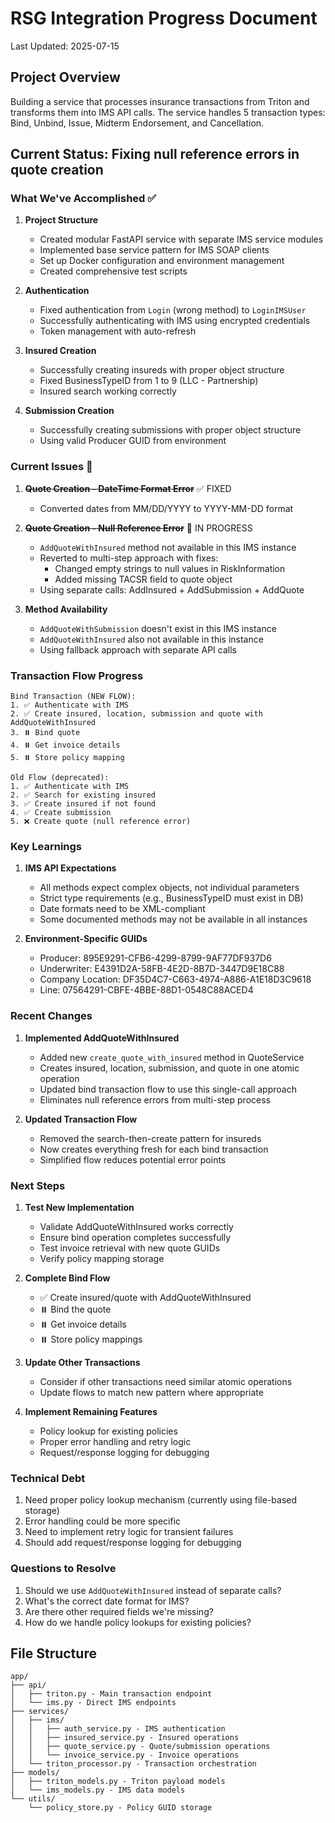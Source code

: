 # RSG Integration Progress Document
Last Updated: 2025-07-15

## Project Overview
Building a service that processes insurance transactions from Triton and transforms them into IMS API calls. The service handles 5 transaction types: Bind, Unbind, Issue, Midterm Endorsement, and Cancellation.

## Current Status: Fixing null reference errors in quote creation

### What We've Accomplished ✅

1. **Project Structure**
   - Created modular FastAPI service with separate IMS service modules
   - Implemented base service pattern for IMS SOAP clients
   - Set up Docker configuration and environment management
   - Created comprehensive test scripts

2. **Authentication**
   - Fixed authentication from `Login` (wrong method) to `LoginIMSUser`
   - Successfully authenticating with IMS using encrypted credentials
   - Token management with auto-refresh

3. **Insured Creation**
   - Successfully creating insureds with proper object structure
   - Fixed BusinessTypeID from 1 to 9 (LLC - Partnership)
   - Insured search working correctly

4. **Submission Creation**
   - Successfully creating submissions with proper object structure
   - Using valid Producer GUID from environment

### Current Issues 🔧

1. ~~**Quote Creation - DateTime Format Error**~~ ✅ FIXED
   - Converted dates from MM/DD/YYYY to YYYY-MM-DD format

2. ~~**Quote Creation - Null Reference Error**~~ 🔄 IN PROGRESS
   - `AddQuoteWithInsured` method not available in this IMS instance
   - Reverted to multi-step approach with fixes:
     - Changed empty strings to null values in RiskInformation
     - Added missing TACSR field to quote object
   - Using separate calls: AddInsured + AddSubmission + AddQuote

3. **Method Availability**
   - `AddQuoteWithSubmission` doesn't exist in this IMS instance
   - `AddQuoteWithInsured` also not available in this instance
   - Using fallback approach with separate API calls

### Transaction Flow Progress

```
Bind Transaction (NEW FLOW):
1. ✅ Authenticate with IMS
2. ✅ Create insured, location, submission and quote with AddQuoteWithInsured
3. ⏸️ Bind quote
4. ⏸️ Get invoice details
5. ⏸️ Store policy mapping

Old Flow (deprecated):
1. ✅ Authenticate with IMS
2. ✅ Search for existing insured 
3. ✅ Create insured if not found
4. ✅ Create submission
5. ❌ Create quote (null reference error)
```

### Key Learnings

1. **IMS API Expectations**
   - All methods expect complex objects, not individual parameters
   - Strict type requirements (e.g., BusinessTypeID must exist in DB)
   - Date formats need to be XML-compliant
   - Some documented methods may not be available in all instances

2. **Environment-Specific GUIDs**
   - Producer: 895E9291-CFB6-4299-8799-9AF77DF937D6
   - Underwriter: E4391D2A-58FB-4E2D-8B7D-3447D9E18C88
   - Company Location: DF35D4C7-C663-4974-A886-A1E18D3C9618
   - Line: 07564291-CBFE-4BBE-88D1-0548C88ACED4

### Recent Changes

1. **Implemented AddQuoteWithInsured**
   - Added new `create_quote_with_insured` method in QuoteService
   - Creates insured, location, submission, and quote in one atomic operation
   - Updated bind transaction flow to use this single-call approach
   - Eliminates null reference errors from multi-step process

2. **Updated Transaction Flow**
   - Removed the search-then-create pattern for insureds
   - Now creates everything fresh for each bind transaction
   - Simplified flow reduces potential error points

### Next Steps

1. **Test New Implementation**
   - Validate AddQuoteWithInsured works correctly
   - Ensure bind operation completes successfully
   - Test invoice retrieval with new quote GUIDs
   - Verify policy mapping storage

2. **Complete Bind Flow**
   - ✅ Create insured/quote with AddQuoteWithInsured
   - ⏸️ Bind the quote
   - ⏸️ Get invoice details
   - ⏸️ Store policy mappings

3. **Update Other Transactions**
   - Consider if other transactions need similar atomic operations
   - Update flows to match new pattern where appropriate

4. **Implement Remaining Features**
   - Policy lookup for existing policies
   - Proper error handling and retry logic
   - Request/response logging for debugging

### Technical Debt

1. Need proper policy lookup mechanism (currently using file-based storage)
2. Error handling could be more specific
3. Need to implement retry logic for transient failures
4. Should add request/response logging for debugging

### Questions to Resolve

1. Should we use `AddQuoteWithInsured` instead of separate calls?
2. What's the correct date format for IMS?
3. Are there other required fields we're missing?
4. How do we handle policy lookups for existing policies?

## File Structure
```
app/
├── api/
│   ├── triton.py - Main transaction endpoint
│   └── ims.py - Direct IMS endpoints
├── services/
│   ├── ims/
│   │   ├── auth_service.py - IMS authentication
│   │   ├── insured_service.py - Insured operations
│   │   ├── quote_service.py - Quote/submission operations
│   │   └── invoice_service.py - Invoice operations
│   └── triton_processor.py - Transaction orchestration
├── models/
│   ├── triton_models.py - Triton payload models
│   └── ims_models.py - IMS data models
└── utils/
    └── policy_store.py - Policy GUID storage
```